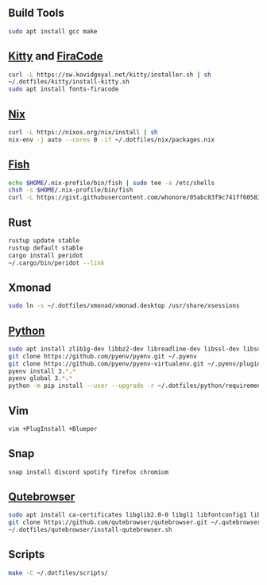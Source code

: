 ## Build Tools
```sh
sudo apt install gcc make
```

## [Kitty](https://sw.kovidgoyal.net/kitty/) and [FiraCode](https://github.com/tonsky/FiraCode/wiki/Linux-instructions#installing-with-a-package-manager)
```sh
curl -L https://sw.kovidgoyal.net/kitty/installer.sh | sh
~/.dotfiles/kitty/install-kitty.sh
sudo apt install fonts-firacode
```

## [Nix](https://nixos.org/download.html)
```sh
curl -L https://nixos.org/nix/install | sh
nix-env -j auto --cores 0 -if ~/.dotfiles/nix/packages.nix
```

## [Fish](https://fishshell.com/docs/current/index.html#installation)
```sh
echo $HOME/.nix-profile/bin/fish | sudo tee -a /etc/shells
chsh -s $HOME/.nix-profile/bin/fish
curl -L https://gist.githubusercontent.com/whonore/05abc83f9c741ff60583b5acefd7336d/raw/8518e88adc8307d5d6af8de3561a9e106e8386a0/nix-fishgen.py | python3
```

## Rust
```sh
rustup update stable
rustup default stable
cargo install peridot
~/.cargo/bin/peridot --link
```

## Xmonad
```sh
sudo ln -s ~/.dotfiles/xmonad/xmonad.desktop /usr/share/xsessions
```

## [Python](https://github.com/pyenv/pyenv)
```sh
sudo apt install zlib1g-dev libbz2-dev libreadline-dev libssl-dev libsqlite3-dev libffi-dev
git clone https://github.com/pyenv/pyenv.git ~/.pyenv
git clone https://github.com/pyenv/pyenv-virtualenv.git ~/.pyenv/plugins/pyenv-virtualenv
pyenv install 3.*.*
pyenv global 3.*.*
python -m pip install --user --upgrade -r ~/.dotfiles/python/requirements.txt
```

## Vim
```sh
vim +PlugInstall +Blueper
```

## Snap
```sh
snap install discord spotify firefox chromium
```

## [Qutebrowser](https://github.com/qutebrowser/qutebrowser/blob/master/doc/install.asciidoc)
```sh
sudo apt install ca-certificates libglib2.0-0 libgl1 libfontconfig1 libxcb-icccm4 libxcb-image0 libxcb-keysyms1 libxcb-randr0 libxcb-render-util0 libxcb-shape0 libxcb-xfixes0 libxcb-xinerama0 libxcb-xkb1 libxkbcommon-x11-0 libdbus-1-3 libyaml-dev libxml2-utils xsltproc
git clone https://github.com/qutebrowser/qutebrowser.git ~/.qutebrowser
~/.dotfiles/qutebrowser/install-qutebrowser.sh
```

## Scripts
```sh
make -C ~/.dotfiles/scripts/
```
